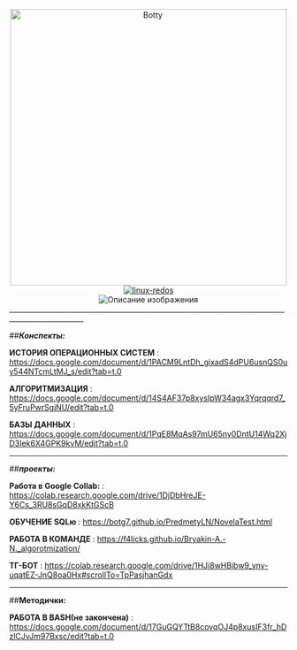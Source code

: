 
<div align="center">
    <img src="https://media.tenor.com/uQHOCWdnoeYAAAAi/astro-bot.gif" alt="Botty" width="500"/>
</div>

<div align="center">
<a href="https://redos.red-soft.ru">
<img src="https://img.shields.io/badge/linux-redos-red" alt="linux-redos">
</a>
</div>



<div align="center">
    <img src="https://camo.githubusercontent.com/053274ea98d1710513e6e8a114a0a1eac462f7a75bffbde7d1aaddab14dee182/68747470733a2f2f6b6f6d617265762e636f6d2f67687076632f3f757365726e616d653d4e617a756b6572267374796c653d666c61742d73717561726526636f6c6f723d626c7565" alt="Описание изображения" />
</div>
___________________________________________________________________________________________________

##***Конспекты:*** 

**ИСТОРИЯ ОПЕРАЦИОННЫХ СИСТЕМ** : https://docs.google.com/document/d/1PACM9LntDh_gixadS4dPU6usnQS0uy544NTcmLtMJ_s/edit?tab=t.0

**АЛГОРИТМИЗАЦИЯ** : https://docs.google.com/document/d/14S4AF37p8xysIpW34agx3Yqrqqrd7_5yFruPwrSgjNU/edit?tab=t.0

**БАЗЫ ДАННЫХ** : https://docs.google.com/document/d/1PqE8MqAs97mU65ny0DntU14Wq2XjD3Iek6X4GPK9kvM/edit?tab=t.0

___________________________________________________________________________________________________

##***проекты:***

**Работа в Google Collab:** : https://colab.research.google.com/drive/1DjDbHreJE-Y6Cs_3RU8sGqD8xkKtGScB

**ОБУЧЕНИЕ SQLю** : https://botg7.github.io/PredmetyLN/NovelaTest.html

**РАБОТА В КОМАНДЕ** : https://f4licks.github.io/Bryakin-A.-N._algorotmization/

**ТГ-БОТ** : https://colab.research.google.com/drive/1HJi8wHBibw9_yny-uqatEZ-JnQ8oa0Hx#scrollTo=TpPasjhanGdx
___________________________________________________________________________________________________

##**Методички:**

**РАБОТА В BASH(не закончена)** : https://docs.google.com/document/d/17GuGQYTtB8covqOJ4p8xusIF3fr_hDzlCJvJm97Bxsc/edit?tab=t.0
